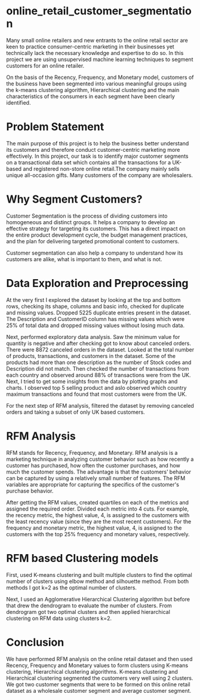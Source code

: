 # online_retail_customer_segmentation
Many small online retailers and new entrants to the online retail sector are keen to practice consumer-centric marketing in their businesses yet technically lack the necessary knowledge and expertise to do so. In this project we are using unsupervised machine learning techniques to segment customers for an online retailer.

On the basis of the Recency, Frequency, and Monetary model, customers of the business have been segmented into various meaningful groups using the k-means clustering algorithm, Hierarchical clustering and the main characteristics of the consumers in each segment have been clearly identified.

# Problem Statement

The main purpose of this project is to help the business better understand its customers and therefore conduct customer-centric marketing more effectively. In this project, our task is to identify major customer segments on a transactional data set which contains all the transactions for a UK-based and registered non-store online retail.The company mainly sells unique all-occasion gifts. Many customers of the company are wholesalers.

# Why Segment Customers?

Customer Segmentation is the process of dividing customers into homogeneous and distinct groups. It helps a company to develop an effective strategy for targeting its customers. This has a direct impact on the entire product development cycle, the budget management practices, and the plan for delivering targeted promotional content to customers.

Customer segmentation can also help a company to understand how its customers are alike, what is important to them, and what is not.

# Data Exploration and Preprocessing

At the very first I explored the dataset by looking at the top and bottom rows, checking its shape, columns and basic info, checked for duplicate and missing values. Dropped 5225 duplicate entries present in the dataset. The Description and CustomerID column has missing values which were 25% of total data and dropped missing values without losing much data.

Next, performed exploratory data analysis. Saw the minimum value for quantity is negative and after checking got to know about canceled orders. There were 8872 canceled orders in the dataset. Looked at the total number of products, transactions, and customers in the dataset. Some of the products had more than one description as the number of Stock codes and Description did not match. Then checked the number of transactions from each country and observed around 88% of transactions were from the UK. Next, I tried to get some insights from the data by plotting graphs and charts. I observed top 5 selling product and aslo observed which country maximum transactions and found that most customers were from the UK.

For the next step of RFM analysis, filtered the dataset by removing canceled orders and taking a subset of only UK based customers.

# RFM Analysis

RFM stands for Recency, Frequency, and Monetary. RFM analysis is a marketing technique in analyzing customer behavior such as how recently a customer has purchased, how often the customer purchases, and how much the customer spends. The advantage is that the customers’ behavior can be captured by using a relatively small number of features. The RFM variables are appropriate for capturing the specifics of the customer's purchase behavior.

After getting the RFM values, created quartiles on each of the metrics and assigned the required order. Divided each metric into 4 cuts. For example, the recency metric, the highest value, 4, is assigned to the customers with the least recency value (since they are the most recent customers). For the frequency and monetary metric, the highest value, 4, is assigned to the customers with the top 25% frequency and monetary values, respectively.

# RFM based Clustering models

First, used K-means clustering and built multiple clusters to find the optimal number of clusters using elbow method and silhouette method. From both methods I got k=2 as the optimal number of clusters.

Next, I used an Agglomerative Hierarchical Clustering algorithm but before that drew the dendrogram to evaluate the number of clusters. From dendrogram got two optimal clusters and then applied hierarchical clustering on RFM data using clusters k=2.

# Conclusion

We have performed RFM analysis on the online retail dataset and then used Recency, Frequency and Monetary values to form clusters using K-means clustering, Hierarchical clustering algorithms. K-means clustering and Hierarchical clustering segmented the customers very well using 2 clusters. We got two customer segments that were to be formed on this online retail dataset as a wholesale customer segment and average customer segment.

